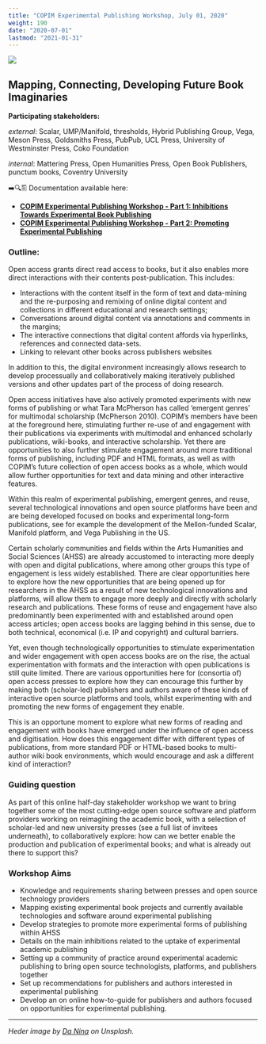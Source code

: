 ```yaml
---
title: "COPIM Experimental Publishing Workshop, July 01, 2020"
weight: 190
date: "2020-07-01"
lastmod: "2021-01-31"
---
```


![](/images/da-nina-MBqwXZTfkdA-unsplash-cropped.jpg)

## Mapping, Connecting, Developing Future Book Imaginaries

**Participating stakeholders:**

_external_: Scalar, UMP/Manifold, thresholds, Hybrid Publishing Group, Vega, Meson Press, Goldsmiths Press, PubPub, UCL Press, University of Westminster Press, Coko Foundation

_internal_: Mattering Press, Open Humanities Press, Open Book Publishers, punctum books, Coventry University


➡️🔍🖺 Documentation available here:
  - **[COPIM Experimental Publishing Workshop - Part 1: Inhibitions Towards Experimental Book Publishing](https://doi.org/10.21428/785a6451.8265afcb)**
  - **[COPIM Experimental Publishing Workshop - Part 2: Promoting Experimental Publishing](https://doi.org/10.21428/785a6451.a21d57b6)**

### Outline:

Open access grants direct read access to books, but it also enables more direct interactions with their contents post-publication. This includes:

* Interactions with the content itself in the form of text and data-mining and the re-purposing and remixing of online digital content and collections in different educational and research settings;
* Conversations around digital content via annotations and comments in the margins;
* The interactive connections that digital content affords via hyperlinks, references and connected data-sets.
* Linking to relevant other books across publishers websites

In addition to this, the digital environment increasingly allows research to develop processually and collaboratively making iteratively published versions and other updates part of the process of doing research.

Open access initiatives have also actively promoted experiments with new forms of publishing or what Tara McPherson has called ‘emergent genres’ for multimodal scholarship (McPherson 2010). COPIM’s members have been at the foreground here, stimulating further re-use of and engagement with their publications via experiments with multimodal and enhanced scholarly publications, wiki-books, and interactive scholarship. Yet there are opportunities to also further stimulate engagement around more traditional forms of publishing, including PDF and HTML formats, as well as with COPIM’s future collection of open access books as a whole, which would allow further opportunities for text and data mining and other interactive features.

Within this realm of experimental publishing, emergent genres, and reuse, several technological innovations and open source platforms have been and are being developed focused on books and experimental long-form publications, see for example the development of the Mellon-funded Scalar, Manifold platform, and Vega Publishing in the US.

Certain scholarly communities and fields within the Arts Humanities and Social Sciences (AHSS) are already accustomed to interacting more deeply with open and digital publications, where among other groups this type of engagement is less widely established. There are clear opportunities here to explore how the new opportunities that are being opened up for researchers in the AHSS as a result of new technological innovations and platforms, will allow them to engage more deeply and directly with scholarly research and publications. These forms of reuse and engagement have also predominantly been experimented with and established around open access articles; open access books are lagging behind in this sense, due to both technical, economical (i.e. IP and copyright) and cultural barriers.

Yet, even though technologically opportunities to stimulate experimentation and wider engagement with open access books are on the rise, the actual experimentation with formats and the interaction with open publications is still quite limited. There are various opportunities here for (consortia of) open access presses to explore how they can encourage this further by making both (scholar-led) publishers and authors aware of these kinds of interactive open source platforms and tools, whilst experimenting with and promoting the new forms of engagement they enable.

This is an opportune moment to explore what new forms of reading and engagement with books have emerged under the influence of open access and digitisation. How does this engagement differ with different types of publications, from more standard PDF or HTML-based books to multi-author wiki book environments, which would encourage and ask a different kind of interaction?

### Guiding question

As part of this online half-day stakeholder workshop we want to bring together some of the most cutting-edge open source software and platform providers working on reimagining the academic book, with a selection of scholar-led and new university presses (see a full list of invitees underneath), to collaboratively explore: how can we better enable the production and publication of experimental books; and what is already out there to support this?

### Workshop Aims

- Knowledge and requirements sharing between presses and open source technology providers
- Mapping existing experimental book projects and currently available technologies and software around experimental publishing
- Develop strategies to promote more experimental forms of publishing within AHSS
- Details on the main inhibitions related to the uptake of experimental academic publishing
- Setting up a community of practice around experimental academic publishing to bring open source technologists, platforms, and publishers together
- Set up recommendations for publishers and authors interested in experimental publishing
- Develop an on online how-to-guide for publishers and authors focused on opportunities for experimental publishing.



---

*Heder image by [Da Nina](https://unsplash.com/@daninasplash) on Unsplash.*
